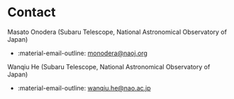 # Contact

Masato Onodera (Subaru Telescope, National Astronomical Observatory of Japan)

- :material-email-outline: <monodera@naoj.org>

Wanqiu He (Subaru Telescope, National Astronomical Observatory of Japan)

- :material-email-outline: <wanqiu.he@nao.ac.jp>
